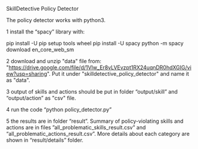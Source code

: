 SkillDetective Policy Detector

The policy detector works with python3.

1 install the “spacy” library with:

pip install -U pip setup tools wheel
pip install -U spacy
python -m spacy download en_core_web_sm

2 download and unzip "data" file from: "https://drive.google.com/file/d/1VIw_Er8vLVEvzpt1RX24uqnDR0hdXGIG/view?usp=sharing". Put it under "skilldetective_policy_detector" and name it as "data".

3 output of skills and actions should be put in folder “output/skill” and “output/action” as "csv" file.

4 run the code “python policy_detector.py”

5 the results are in folder “result”. Summary of policy-violating skills and actions are in files ”all_problematic_skills_result.csv” and “all_problematic_actions_result.csv”. More details about each category are shown in “result/details” folder.